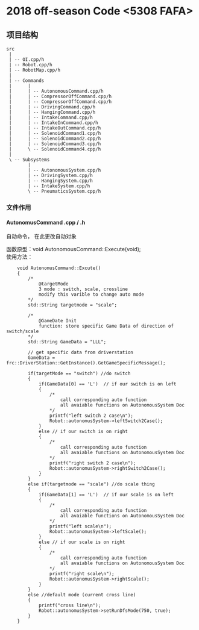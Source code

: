 # 2018 off-season Code <5308 FAFA>
 
## 项目结构
    src
     |
     | -- OI.cpp/h
     | -- Robot.cpp/h
     | -- RobotMap.cpp/h
     |
     | -- Commands
     |      | 
     |      | -- AutonomousCommand.cpp/h
     |      | -- CompressorOffCommand.cpp/h
     |      | -- CompressorOffCommand.cpp/h
     |      | -- DrivingCommand.cpp/h
     |      | -- HangingCommand.cpp/h
     |      | -- IntakeCommand.cpp/h
     |      | -- IntakeInCommand.cpp/h
     |      | -- IntakeOutCommand.cpp/h
     |      | -- SolenoidCommand1.cpp/h
     |      | -- SolenoidCommand2.cpp/h
     |      | -- SolenoidCommand3.cpp/h
     |      \ -- SolenoidCommand4.cpp/h
     |
     \ -- Subsystems
            |
            | -- AutonomousSystem.cpp/h
            | -- DrivingSystem.cpp/h
            | -- HangingSystem.cpp/h
            | -- IntakeSystem.cpp/h
            \ -- PneumaticsSystem.cpp/h

### 文件作用

#### AutonomusCommand .cpp / .h 
自动命令， 在此更改自动对象  

函数原型：void AutonomousCommand::Execute(void);  
使用方法：
```
    void AutonomusCommand::Excute()
    {
        /*
            @targetMode 
            3 mode : switch, scale, crossline
            modify this varible to change auto mode
        */
        std::String targetmode = "scale";

        /*
            @GameDate Init
            function: store specific Game Data of direction of switch/scale
        */
        std::String GameData = "LLL";

        // get specific data from driverstation
        GameData = frc::DriverStation::GetInstance().GetGameSpecificMessage();

        if(targetMode == "switch") //do switch 
        {
            if(GameData[0] == 'L')  // if our switch is on left 
            {
                /*
                    call corresponding auto function 
                    all avaiable functions on AutonomousSystem Doc
                */
                printf("left switch 2 case\n");
                Robot::autonomusSystem->leftSwitch2Case(); 
            }
            else // if our switch is on right
            {
                /*
                    call corresponding auto function 
                    all avaiable functions on AutonomousSystem Doc
                */
                printf("right switch 2 case\n");
                Robot::autonomusSystem->rightSwitch2Case(); 
            }
        }
        else if(targetmode == "scale") //do scale thing
        {
            if(GameData[1] == 'L')  // if our scale is on left 
            {
                /*
                    call corresponding auto function 
                    all avaiable functions on AutonomousSystem Doc
                */
                printf("left scale\n");
                Robot::autonomusSystem->leftScale(); 
            }
            else // if our scale is on right
            {
                /*
                    call corresponding auto function 
                    all avaiable functions on AutonomousSystem Doc
                */
                printf("right scale\n");
                Robot::autonomusSystem->rightScale(); 
            } 
        }
        else //default mode (current cross line)
        {
            printf("cross line\n");
            Robot::autonomusSystem->setRunDfsMode(750, true);
        }
    }
```